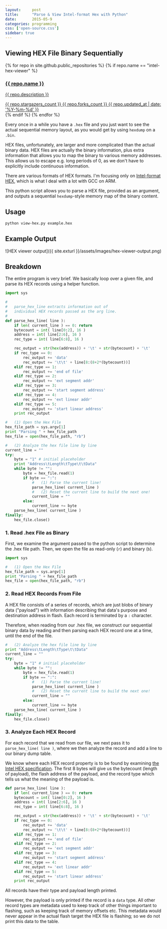 ```yaml
---
layout:     post
title:      "Parse & View Intel-format Hex with Python"
date:       2015-05-9
categories: programming
css: ['open-source.css']
sidebar: true
---
```


## Viewing HEX File Binary Sequentially


<div class="repo-list row">
  {% for repo in site.github.public_repositories  %}
    {% if repo.name == "intel-hex-viewer" %}
      <a href="{{ repo.html_url }}" target="_blank">
        <div class="col-md-6 card text-center">
          <div class="thumbnail">
              <div class="card-image geopattern" data-pattern-id="{{ repo.name }}">
                  <div class="card-image-cell">
                      <h3 class="card-title">
                          {{ repo.name }}
                      </h3>
                  </div>
              </div>
              <div class="caption">
                  <div class="card-description">
                      <p class="card-text">{{ repo.description }}</p>
                  </div>
                  <div class="card-text">
                      <span data-toggle="tooltip" class="meta-info" title="{{ repo.stargazers_count }} stars">
                          <span class="octicon octicon-star"></span> {{ repo.stargazers_count }}
                      </span>
                      <span data-toggle="tooltip" class="meta-info" title="{{ repo.forks_count }} forks">
                          <span class="octicon octicon-git-branch"></span> {{ repo.forks_count }}
                      </span>
                      <span data-toggle="tooltip" class="meta-info" title="Last updated：{{ repo.updated_at }}">
                          <span class="octicon octicon-clock"></span>
                          <time datetime="{{ repo.updated_at }}" title="{{ repo.updated_at }}">{{ repo.updated_at | date: '%Y-%m-%d' }}</time>
                      </span>
                  </div>
              </div>
          </div>
        </div>
      </a>
    {% endif %}
  {% endfor %}
</div>

Every once in a while you have a `.hex` file and you just want to see the actual sequential memory layout, as you would get by using `hexdump` on a `.bin`.

HEX files, unfortunately, are larger and more complicated than the actual binary data.  HEX files are actually the binary information, plus extra information that allows you to map the binary to various memory addresses.  This allows us to escape e.g. long periods of 0, as we don't have to explicitly include continuous information.

There are various formats of HEX formats.  I'm focusing only on [Intel-format HEX](https://en.wikipedia.org/wiki/Intel_HEX), which is what I deal with a lot with GCC on ARM.

This python script allows you to parse a HEX file, provided as an argument, and outputs a sequential `hexdump`-style memory map of the binary content.

## Usage

```bash
python view-hex.py example.hex
```

## Example Output
![HEX viewer output]({{ site.exturl }}/assets/images/hex-viewer-output.png)

## Breakdown
The entire program is very brief.  We basically loop over a given file, and parse its HEX records using a helper function.

```python
import sys

#
#   parse_hex_line extracts information out of
#   individual HEX records passed as the arg line.
#
def parse_hex_line( line ):
    if len( current_line ) == 0: return
    bytecount = int( line[0:2], 16 )
    address = int( line[2:6], 16 )
    rec_type = int( line[6:8], 16 )

    rec_output = str(hex(address)) + '\t' + str(bytecount) + '\t'
    if rec_type == 0:
        rec_output += 'data'
        rec_output += '\t\t' + line[8:(8+2*(bytecount))]
    elif rec_type == 1:
        rec_output += 'end of file'
    elif rec_type == 2:
        rec_output += 'ext segment addr'
    elif rec_type == 3:
        rec_output += 'start segment address'
    elif rec_type == 4:
        rec_output += 'ext linear addr'
    elif rec_type == 5:
        rec_output += 'start linear address'
    print rec_output

#   (1) Open the Hex File
hex_file_path = sys.argv[1]
print "Parsing " + hex_file_path
hex_file = open(hex_file_path, "rb")

#   (2) Analyze the hex file line by line
current_line = ""
try:
    byte = "1" # initial placeholder
    print "Address\tLength\tType\t\tData"
    while byte != "":
        byte = hex_file.read(1)
        if byte == ":":
            #   (1) Parse the current line!
            parse_hex_line( current_line )
            #   (2) Reset the current line to build the next one!
            current_line = ""
        else:
            current_line += byte
    parse_hex_line( current_line )
finally:
    hex_file.close()
```

### 1.  Read .hex File as Binary
First, we examine the argument passed to the python script to determine the .hex file path.  Then, we open the file as read-only (`r`) and binary (`b`).

```python
import sys

#   (1) Open the Hex File
hex_file_path = sys.argv[1]
print "Parsing " + hex_file_path
hex_file = open(hex_file_path, "rb")
```


### 2.  Read HEX Records From File
A HEX file consists of a series of records, which are just blobs of binary data ("payload") with information describing that data's purpose and destination address in flash.  Each record is terminated by a `:` character.

Therefore, when reading from our .hex file, we construct our sequential binary data by reading and then parsing each HEX record one at a time, until the end of the file.

```python
#   (2) Analyze the hex file line by line
print "Address\tLength\tType\t\tData"
current_line = ""
try:
    byte = "1" # initial placeholder
    while byte != "":
        byte = hex_file.read(1)
        if byte == ":":
            #   (1) Parse the current line!
            parse_hex_line( current_line )
            #   (2) Reset the current line to build the next one!
            current_line = ""
        else:
            current_line += byte
    parse_hex_line( current_line )
finally:
    hex_file.close()
```

### 3.  Analyze Each HEX Record
For each record that we read from our file, we next pass it to `parse_hex_line( line )`, where we then analyze the record and add a line to our binary dump table.

We know where each HEX record property is to be found by examining [the Intel HEX specification](https://en.wikipedia.org/wiki/Intel_HEX#Record_types).  The first 8 bytes will give us the bytecount (length of payload), the flash address of the payload, and the record type which tells us what the meaning of the payload is.

```python
def parse_hex_line( line ):
    if len( current_line ) == 0: return
    bytecount = int( line[0:2], 16 )
    address = int( line[2:6], 16 )
    rec_type = int( line[6:8], 16 )

    rec_output = str(hex(address)) + '\t' + str(bytecount) + '\t'
    if rec_type == 0:
        rec_output += 'data'
        rec_output += '\t\t' + line[8:(8+2*(bytecount))]
    elif rec_type == 1:
        rec_output += 'end of file'
    elif rec_type == 2:
        rec_output += 'ext segment addr'
    elif rec_type == 3:
        rec_output += 'start segment address'
    elif rec_type == 4:
        rec_output += 'ext linear addr'
    elif rec_type == 5:
        rec_output += 'start linear address'
    print rec_output
```

All records have their type and payload length printed.

However, the payload is only printed if the record is a `data` type.  All other record types are metadata used to keep track of other things important to flashing, such as keeping track of memory offsets etc.  This metadata would never appear in the actual flash target the HEX file is flashing; so we do not print this data to the table.
